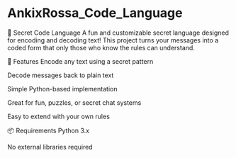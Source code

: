 # AnkixRossa_Code_Language
🔐 Secret Code Language
A fun and customizable secret language designed for encoding and decoding text!
This project turns your messages into a coded form that only those who know the rules can understand.

🎯 Features
Encode any text using a secret pattern

Decode messages back to plain text

Simple Python-based implementation

Great for fun, puzzles, or secret chat systems

Easy to extend with your own rules

📦 Requirements
Python 3.x

No external libraries required 
